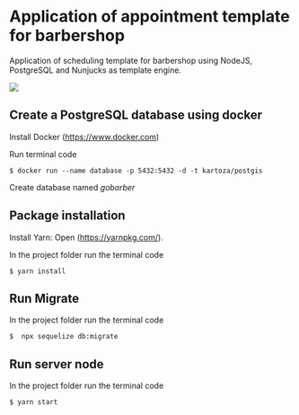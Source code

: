 # Application of appointment template for barbershop

Application of scheduling template for barbershop using NodeJS, PostgreSQL and Nunjucks as template engine.

![](https://media.giphy.com/media/1wrlkILYpw65VDMwPo/giphy.gif)

## Create a PostgreSQL database using docker

Install Docker (https://www.docker.com)

Run terminal code

```
$ docker run --name database -p 5432:5432 -d -t kartoza/postgis
```

Create database named _gobarber_

## Package installation

Install Yarn:
Open (https://yarnpkg.com/).

In the project folder run the terminal code

```
$ yarn install
```

## Run Migrate

In the project folder run the terminal code

```
$  npx sequelize db:migrate
```

## Run server node

In the project folder run the terminal code

```
$ yarn start
```
